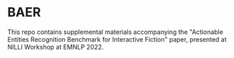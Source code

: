 # BAER
This repo contains supplemental materials accompanying the "Actionable Entities Recognition Benchmark for Interactive Fiction" paper, presented at  NILLI Workshop at EMNLP 2022.
